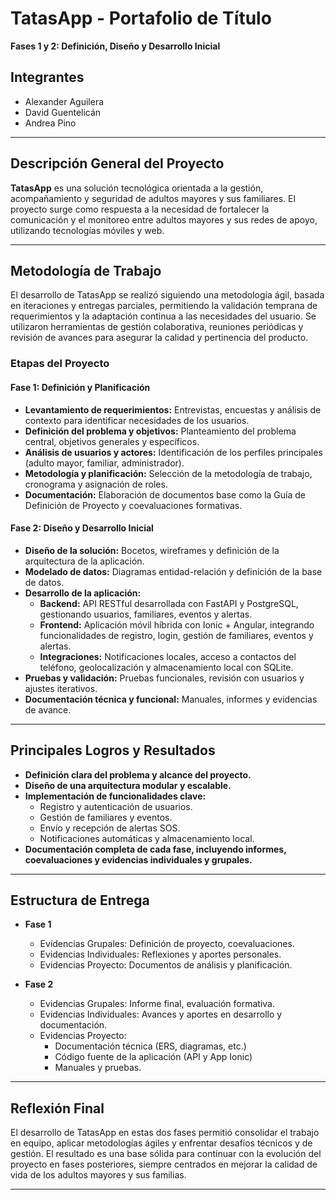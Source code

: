 # TatasApp - Portafolio de Título  
**Fases 1 y 2: Definición, Diseño y Desarrollo Inicial**

## Integrantes

- Alexander Aguilera
- David Guentelicán
- Andrea Pino

---

## Descripción General del Proyecto

**TatasApp** es una solución tecnológica orientada a la gestión, acompañamiento y seguridad de adultos mayores y sus familiares. El proyecto surge como respuesta a la necesidad de fortalecer la comunicación y el monitoreo entre adultos mayores y sus redes de apoyo, utilizando tecnologías móviles y web.

---

## Metodología de Trabajo

El desarrollo de TatasApp se realizó siguiendo una metodología ágil, basada en iteraciones y entregas parciales, permitiendo la validación temprana de requerimientos y la adaptación continua a las necesidades del usuario. Se utilizaron herramientas de gestión colaborativa, reuniones periódicas y revisión de avances para asegurar la calidad y pertinencia del producto.

### Etapas del Proyecto

#### **Fase 1: Definición y Planificación**
- **Levantamiento de requerimientos:** Entrevistas, encuestas y análisis de contexto para identificar necesidades de los usuarios.
- **Definición del problema y objetivos:** Planteamiento del problema central, objetivos generales y específicos.
- **Análisis de usuarios y actores:** Identificación de los perfiles principales (adulto mayor, familiar, administrador).
- **Metodología y planificación:** Selección de la metodología de trabajo, cronograma y asignación de roles.
- **Documentación:** Elaboración de documentos base como la Guía de Definición de Proyecto y coevaluaciones formativas.

#### **Fase 2: Diseño y Desarrollo Inicial**
- **Diseño de la solución:** Bocetos, wireframes y definición de la arquitectura de la aplicación.
- **Modelado de datos:** Diagramas entidad-relación y definición de la base de datos.
- **Desarrollo de la aplicación:**  
  - **Backend:** API RESTful desarrollada con FastAPI y PostgreSQL, gestionando usuarios, familiares, eventos y alertas.
  - **Frontend:** Aplicación móvil híbrida con Ionic + Angular, integrando funcionalidades de registro, login, gestión de familiares, eventos y alertas.
  - **Integraciones:** Notificaciones locales, acceso a contactos del teléfono, geolocalización y almacenamiento local con SQLite.
- **Pruebas y validación:** Pruebas funcionales, revisión con usuarios y ajustes iterativos.
- **Documentación técnica y funcional:** Manuales, informes y evidencias de avance.

---

## Principales Logros y Resultados

- **Definición clara del problema y alcance del proyecto.**
- **Diseño de una arquitectura modular y escalable.**
- **Implementación de funcionalidades clave:**
  - Registro y autenticación de usuarios.
  - Gestión de familiares y eventos.
  - Envío y recepción de alertas SOS.
  - Notificaciones automáticas y almacenamiento local.
- **Documentación completa de cada fase, incluyendo informes, coevaluaciones y evidencias individuales y grupales.**

---

## Estructura de Entrega

- **Fase 1**
  - Evidencias Grupales: Definición de proyecto, coevaluaciones.
  - Evidencias Individuales: Reflexiones y aportes personales.
  - Evidencias Proyecto: Documentos de análisis y planificación.

- **Fase 2**
  - Evidencias Grupales: Informe final, evaluación formativa.
  - Evidencias Individuales: Avances y aportes en desarrollo y documentación.
  - Evidencias Proyecto:  
    - Documentación técnica (ERS, diagramas, etc.)
    - Código fuente de la aplicación (API y App Ionic)
    - Manuales y pruebas.

---

## Reflexión Final

El desarrollo de TatasApp en estas dos fases permitió consolidar el trabajo en equipo, aplicar metodologías ágiles y enfrentar desafíos técnicos y de gestión. El resultado es una base sólida para continuar con la evolución del proyecto en fases posteriores, siempre centrados en mejorar la calidad de vida de los adultos mayores y sus familias.

---